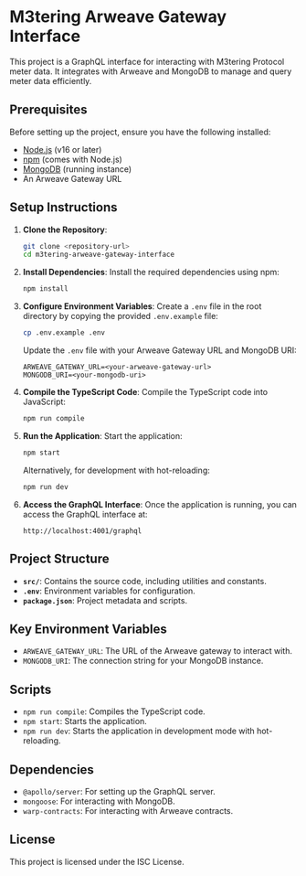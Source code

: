# M3tering Arweave Gateway Interface

This project is a GraphQL interface for interacting with M3tering Protocol meter data. It integrates with Arweave and MongoDB to manage and query meter data efficiently.

## Prerequisites

Before setting up the project, ensure you have the following installed:

- [Node.js](https://nodejs.org/) (v16 or later)
- [npm](https://www.npmjs.com/) (comes with Node.js)
- [MongoDB](https://www.mongodb.com/) (running instance)
- An Arweave Gateway URL

## Setup Instructions

1. **Clone the Repository**:

    ```bash
    git clone <repository-url>
    cd m3tering-arweave-gateway-interface
    ```

2. **Install Dependencies**:
    Install the required dependencies using npm:

    ```bash
    npm install
    ```

3. **Configure Environment Variables**:
    Create a `.env` file in the root directory by copying the provided `.env.example` file:

    ```bash
    cp .env.example .env
    ```

    Update the `.env` file with your Arweave Gateway URL and MongoDB URI:

    ```env
    ARWEAVE_GATEWAY_URL=<your-arweave-gateway-url>
    MONGODB_URI=<your-mongodb-uri>
    ```

4. **Compile the TypeScript Code**:
    Compile the TypeScript code into JavaScript:

    ```bash
    npm run compile
    ```

5. **Run the Application**:
    Start the application:

    ```bash
    npm start
    ```

    Alternatively, for development with hot-reloading:

    ```bash
    npm run dev
    ```

6. **Access the GraphQL Interface**:
    Once the application is running, you can access the GraphQL interface at:

    ```browser
    http://localhost:4001/graphql
    ```

## Project Structure

- **`src/`**: Contains the source code, including utilities and constants.
- **`.env`**: Environment variables for configuration.
- **`package.json`**: Project metadata and scripts.

## Key Environment Variables

- `ARWEAVE_GATEWAY_URL`: The URL of the Arweave gateway to interact with.
- `MONGODB_URI`: The connection string for your MongoDB instance.

## Scripts

- `npm run compile`: Compiles the TypeScript code.
- `npm start`: Starts the application.
- `npm run dev`: Starts the application in development mode with hot-reloading.

## Dependencies

- `@apollo/server`: For setting up the GraphQL server.
- `mongoose`: For interacting with MongoDB.
- `warp-contracts`: For interacting with Arweave contracts.

## License

This project is licensed under the ISC License.

